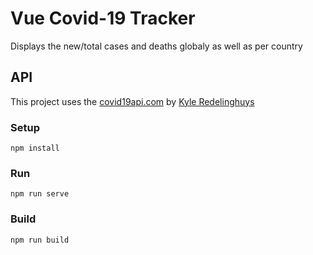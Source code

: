 # Vue Covid-19 Tracker

Displays the new/total cases and deaths globaly as well as per country

## API

This project uses the [covid19api.com](https://covid19api.com/) by [Kyle Redelinghuys](https://twitter.com/ksredelinghuys)

### Setup

```
npm install
```

### Run

```
npm run serve
```

### Build

```
npm run build
```
